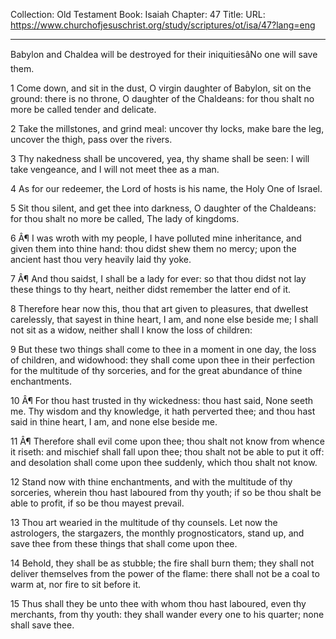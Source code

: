 Collection: Old Testament
Book: Isaiah
Chapter: 47
Title: 
URL: https://www.churchofjesuschrist.org/study/scriptures/ot/isa/47?lang=eng

---

Babylon and Chaldea will be destroyed for their iniquitiesâNo one will save them.

1 Come down, and sit in the dust, O virgin daughter of Babylon, sit on the ground: there is no throne, O daughter of the Chaldeans: for thou shalt no more be called tender and delicate.

2 Take the millstones, and grind meal: uncover thy locks, make bare the leg, uncover the thigh, pass over the rivers.

3 Thy nakedness shall be uncovered, yea, thy shame shall be seen: I will take vengeance, and I will not meet thee as a man.

4 As for our redeemer, the Lord of hosts is his name, the Holy One of Israel.

5 Sit thou silent, and get thee into darkness, O daughter of the Chaldeans: for thou shalt no more be called, The lady of kingdoms.

6 Â¶ I was wroth with my people, I have polluted mine inheritance, and given them into thine hand: thou didst shew them no mercy; upon the ancient hast thou very heavily laid thy yoke.

7 Â¶ And thou saidst, I shall be a lady for ever: so that thou didst not lay these things to thy heart, neither didst remember the latter end of it.

8 Therefore hear now this, thou that art given to pleasures, that dwellest carelessly, that sayest in thine heart, I am, and none else beside me; I shall not sit as a widow, neither shall I know the loss of children:

9 But these two things shall come to thee in a moment in one day, the loss of children, and widowhood: they shall come upon thee in their perfection for the multitude of thy sorceries, and for the great abundance of thine enchantments.

10 Â¶ For thou hast trusted in thy wickedness: thou hast said, None seeth me. Thy wisdom and thy knowledge, it hath perverted thee; and thou hast said in thine heart, I am, and none else beside me.

11 Â¶ Therefore shall evil come upon thee; thou shalt not know from whence it riseth: and mischief shall fall upon thee; thou shalt not be able to put it off: and desolation shall come upon thee suddenly, which thou shalt not know.

12 Stand now with thine enchantments, and with the multitude of thy sorceries, wherein thou hast laboured from thy youth; if so be thou shalt be able to profit, if so be thou mayest prevail.

13 Thou art wearied in the multitude of thy counsels. Let now the astrologers, the stargazers, the monthly prognosticators, stand up, and save thee from these things that shall come upon thee.

14 Behold, they shall be as stubble; the fire shall burn them; they shall not deliver themselves from the power of the flame: there shall not be a coal to warm at, nor fire to sit before it.

15 Thus shall they be unto thee with whom thou hast laboured, even thy merchants, from thy youth: they shall wander every one to his quarter; none shall save thee.
